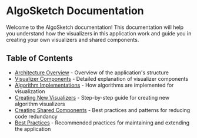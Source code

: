 # AlgoSketch Documentation

Welcome to the AlgoSketch documentation! This documentation will help you understand how the visualizers in this application work and guide you in creating your own visualizers and shared components.

## Table of Contents

- [Architecture Overview](./architecture-overview.md) - Overview of the application's structure
- [Visualizer Components](./visualizer-components.md) - Detailed explanation of visualizer components
- [Algorithm Implementations](./algorithm-implementations.md) - How algorithms are implemented for visualization
- [Creating New Visualizers](./creating-new-visualizers.md) - Step-by-step guide for creating new algorithm visualizers
- [Creating Shared Components](./creating-shared-components.md) - Best practices and patterns for reducing code redundancy
- [Best Practices](./best-practices.md) - Recommended practices for maintaining and extending the application

